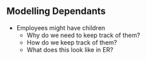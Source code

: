 ## Modelling Dependants
- Employees might have children
	- Why do we need to keep track of them?
	- How do we keep track of them?
	- What does this look like in ER?
